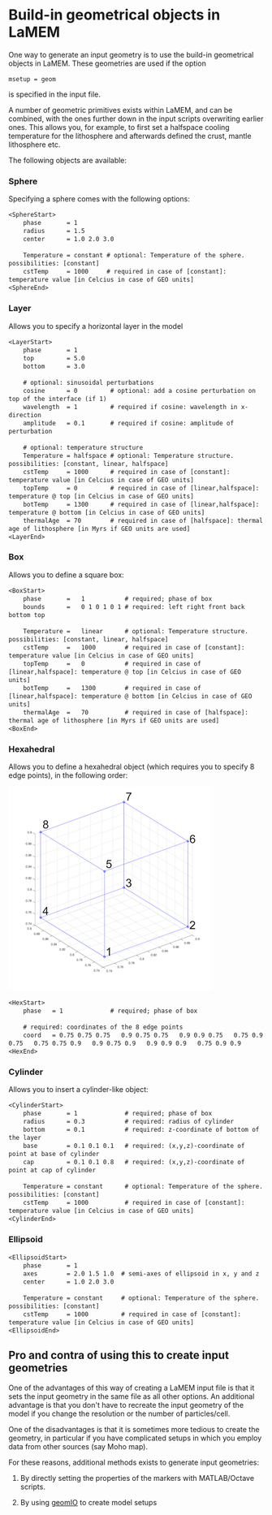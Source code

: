 # Build-in geometrical objects in LaMEM

One way to generate an input geometry is to use the build-in geometrical objects in LaMEM. 
These geometries are used if the option 
```
msetup = geom
``` 
is specified in the input file.

A number of geometric primitives exists within LaMEM, and can be combined, with the ones further down in the input scripts overwriting earlier ones. This allows you, for example, to first set a halfspace cooling temperature for the lithosphere and afterwards defined the crust, mantle lithosphere etc.

The following objects are available:

### Sphere
Specifying a sphere comes with the following options:
```
<SphereStart>
    phase       = 1
    radius      = 1.5
    center      = 1.0 2.0 3.0
    
    Temperature = constant # optional: Temperature of the sphere. possibilities: [constant]
    cstTemp     = 1000     # required in case of [constant]: temperature value [in Celcius in case of GEO units]
<SphereEnd>
```

### Layer
Allows you to specify a horizontal layer in the model
```
<LayerStart>
    phase       = 1
    top         = 5.0
    bottom      = 3.0
    
    # optional: sinusoidal perturbations
    cosine      = 0         # optional: add a cosine perturbation on top of the interface (if 1)
    wavelength  = 1         # required if cosine: wavelength in x-direction
    amplitude   = 0.1       # required if cosine: amplitude of perturbation         
	
    # optional: temperature structure
    Temperature = halfspace # optional: Temperature structure. possibilities: [constant, linear, halfspace]
    cstTemp     = 1000      # required in case of [constant]: temperature value [in Celcius in case of GEO units]
    topTemp     = 0         # required in case of [linear,halfspace]: temperature @ top [in Celcius in case of GEO units]
    botTemp     = 1300      # required in case of [linear,halfspace]: temperature @ bottom [in Celcius in case of GEO units]
    thermalAge  = 70        # required in case of [halfspace]: thermal age of lithosphere [in Myrs if GEO units are used]
<LayerEnd>
```

### Box
Allows you to define a square box:
```
<BoxStart>
    phase       =   1		    # required; phase of box
    bounds      =   0 1 0 1 0 1	# required: left right front back bottom top 

    Temperature =   linear      # optional: Temperature structure. possibilities: [constant, linear, halfspace]
    cstTemp     =   1000        # required in case of [constant]: temperature value [in Celcius in case of GEO units]
    topTemp     =   0           # required in case of [linear,halfspace]: temperature @ top [in Celcius in case of GEO units]
    botTemp     =   1300        # required in case of [linear,halfspace]: temperature @ bottom [in Celcius in case of GEO units]
    thermalAge  =   70          # required in case of [halfspace]: thermal age of lithosphere [in Myrs if GEO units are used]
<BoxEnd>
```


### Hexahedral

Allows you to define a hexahedral object (which requires you to specify 8 edge points), in the following order:

![HexNumbering](../assets/img/BuildInGeometry_HexNumbering.png)

```
<HexStart>
    phase   = 1             # required; phase of box
    
    # required: coordinates of the 8 edge points 
    coord   = 0.75 0.75 0.75   0.9 0.75 0.75   0.9 0.9 0.75   0.75 0.9 0.75   0.75 0.75 0.9   0.9 0.75 0.9   0.9 0.9 0.9   0.75 0.9 0.9  	
<HexEnd>
```


### Cylinder
Allows you to insert a cylinder-like object:
```
<CylinderStart>
    phase       = 1             # required; phase of box
    radius      = 0.3           # required: radius of cylinder
    bottom      = 0.1           # required: z-coordinate of bottom of the layer
    base        = 0.1 0.1 0.1   # required: (x,y,z)-coordinate of point at base of cylinder
    cap         = 0.1 0.1 0.8   # required: (x,y,z)-coordinate of point at cap of cylinder

    Temperature = constant      # optional: Temperature of the sphere. possibilities: [constant]
    cstTemp     = 1000          # required in case of [constant]: temperature value [in Celcius in case of GEO units]
<CylinderEnd>
```

### Ellipsoid
```
<EllipsoidStart>
    phase       = 1
    axes        = 2.0 1.5 1.0  # semi-axes of ellipsoid in x, y and z
    center      = 1.0 2.0 3.0
    
    Temperature = constant     # optional: Temperature of the sphere. possibilities: [constant]
    cstTemp     = 1000         # required in case of [constant]: temperature value [in Celcius in case of GEO units]
<EllipsoidEnd>
```


## Pro and contra of using this to create input geometries
One of the advantages of this way of creating a LaMEM input file is that it sets the input geometry in the same file as all other options. An additional advantage is that you don't have to recreate the input geometry of the model if you change the resolution or the number of particles/cell.  

One of the disadvantages is that it is sometimes more tedious to create the geometry, in  particular if you have complicated setups in which you employ data from other sources (say Moho map).

For these reasons, additional methods exists to generate input geometries: 

1) By directly setting the properties of the markers with MATLAB/Octave scripts.
   
2) By using [geomIO](https://geomio.bitbucket.io) to create model setups 